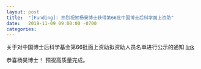 ```yaml
---
layout: post
title:  "[Funding]: 热烈祝贺杨昊博士获得第66批中国博士后科学面上资助"
date:   2019-11-09 09:00:00 -0700
categories: 
---
```


关于对中国博士后科学基金第66批面上资助拟资助人员名单进行公示的通知
[link](http://jj.chinapostdoctor.org.cn/V1/Program3/Info_Show2.aspx?InfoID=69f1cd8e-fca9-4711-ba6d-d9420b57b8e3&InfoCategoryID=2&Show=0)

恭喜杨昊博士！
预祝高质量完成。
